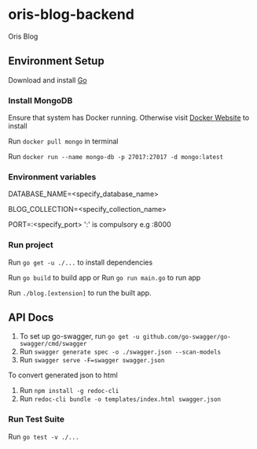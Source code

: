 # oris-blog-backend
Oris Blog

## Environment Setup

Download and install [Go](https://golang.org/doc/install)

### Install MongoDB

Ensure that system has Docker running. Otherwise visit [Docker Website](https://www.docker.com/products/docker-desktop) to install

Run `docker pull mongo` in terminal

Run `docker run --name mongo-db -p 27017:27017 -d mongo:latest`



### Environment variables

DATABASE_NAME=<specify_database_name>

BLOG_COLLECTION=<specify_collection_name>

PORT=:<specify_port> ':' is compulsory e.g :8000

### Run project

Run `go get -u ./...` to install dependencies

Run `go build` to build app or Run `go run main.go` to run app

Run `./blog.[extension]` to run the built app. 

## API Docs
1. To set up go-swagger, run `go get -u github.com/go-swagger/go-swagger/cmd/swagger`
1. Run `swagger generate spec -o ./swagger.json --scan-models`
1. Run `swagger serve -F=swagger swagger.json`

To convert generated json to html
1. Run `npm install -g redoc-cli`
1. Run `redoc-cli bundle -o templates/index.html swagger.json`

### Run Test Suite

Run `go test -v ./...`
